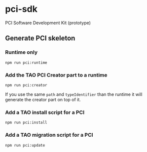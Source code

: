 # pci-sdk

PCI Software Development Kit (prototype)

## Generate PCI skeleton

### Runtime only

```
npm run pci:runtime
```

### Add the TAO PCI Creator part to a runtime

```
npm run pci:creator
```

If you use the same `path` and `typeIdentifier` than the runtime it will generate the creator part on top of it.

### Add a TAO install script for a PCI

```
npm run pci:install
```

### Add a TAO migration script for a PCI

```
npm run pci:update
```
